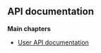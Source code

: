 ## **API documentation**

**Main chapters**
* [User API documentation](https://Fowerus/drf-soc-net/docs/users.md)
